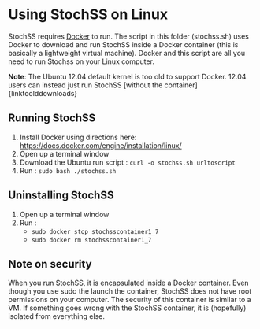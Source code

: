 # Using StochSS on Linux

StochSS requires [Docker](https://www.docker.com/) to run. The script in this folder (stochss.sh) uses Docker to download and run StochSS inside a Docker container (this is basically a lightweight virtual machine). Docker and this script are all you need to run Stochss on your Linux computer.

**Note**: The Ubuntu 12.04 default kernel is too old to support Docker. 12.04 users can instead just run StochSS [without the container]{linktoolddownloads}

## Running StochSS

1. Install Docker using directions here: https://docs.docker.com/engine/installation/linux/
2. Open up a terminal window
3. Download the Ubuntu run script : `curl -o stochss.sh urltoscript`
4. Run : `sudo bash ./stochss.sh`

## Uninstalling StochSS

1. Open up a terminal window
2. Run : 
     - `sudo docker stop stochsscontainer1_7`
     - `sudo docker rm stochsscontainer1_7`

## Note on security

When you run StochSS, it is encapsulated inside a Docker container. Even though you use sudo the launch the container, StochSS does not have root permissions on your computer. The security of this container is similar to a VM. If something goes wrong with the StochSS container, it is (hopefully) isolated from everything else.
